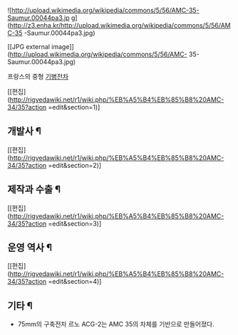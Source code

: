 ![http://upload.wikimedia.org/wikipedia/commons/5/56/AMC-35-Saumur.00044pa3.jp
g](http://z3.enha.kr/http://upload.wikimedia.org/wikipedia/commons/5/56/AMC-35
-Saumur.00044pa3.jpg)

[[JPG external image]](http://upload.wikimedia.org/wikipedia/commons/5/56/AMC-
35-Saumur.00044pa3.jpg)

  
프랑스의 중형 [기병전차](%EA%B8%B0%EB%B3%91%EC%A0%84%EC%B0%A8.md)

[[편집](http://rigvedawiki.net/r1/wiki.php/%EB%A5%B4%EB%85%B8%20AMC-34/35?action
=edit&section=1)]

## 개발사 ¶

  

[[편집](http://rigvedawiki.net/r1/wiki.php/%EB%A5%B4%EB%85%B8%20AMC-34/35?action
=edit&section=2)]

## 제작과 수출 ¶

  

[[편집](http://rigvedawiki.net/r1/wiki.php/%EB%A5%B4%EB%85%B8%20AMC-34/35?action
=edit&section=3)]

## 운영 역사 ¶

  

[[편집](http://rigvedawiki.net/r1/wiki.php/%EB%A5%B4%EB%85%B8%20AMC-34/35?action
=edit&section=4)]

## 기타 ¶

  * 75mm의 구축전차 르노 ACG-2는 AMC 35의 차체를 기반으로 만들어졌다. 

